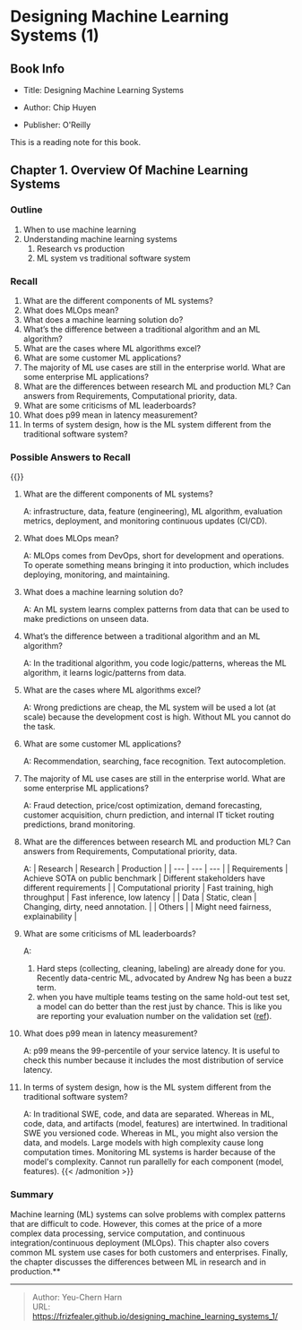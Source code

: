 # Designing Machine Learning Systems (1)


## Book Info

* Title: Designing Machine Learning Systems

* Author: Chip Huyen

* Publisher: O'Reilly

This is a reading note for this book.

## Chapter 1. Overview Of Machine Learning Systems

### Outline

1. When to use machine learning
2. Understanding machine learning systems
    1. Research vs production
    2. ML system vs traditional software system

### Recall

1. What are the different components of ML systems?
2. What does MLOps mean?  
3. What does a machine learning solution do?
4. What’s the difference between a traditional algorithm and an ML algorithm?
5. What are the cases where ML algorithms excel?
6. What are some customer ML applications?
7. The majority of ML use cases are still in the enterprise world. What are some enterprise ML applications?
8. What are the differences between research ML and production ML? Can answers from Requirements, Computational priority, data.
9. What are some criticisms of ML leaderboards? 
10. What does p99 mean in latency measurement?
11. In terms of system design, how is the ML system different from the traditional software system?

### Possible Answers to Recall

{{<admonition note answers >}}

1. What are the different components of ML systems?

    A: infrastructure, data, feature (engineering), ML algorithm, evaluation metrics, deployment, and monitoring continuous updates (CI/CD).

2. What does MLOps mean?  

    A: MLOps comes from DevOps, short for development and operations. To operate something means bringing it into production, which includes deploying, monitoring, and maintaining.

3. What does a machine learning solution do?

    A: An ML system learns complex patterns from data that can be used to make predictions on unseen data.

4. What’s the difference between a traditional algorithm and an ML algorithm?

    A: In the traditional algorithm, you code logic/patterns, whereas the ML algorithm, it learns logic/patterns from data.

5. What are the cases where ML algorithms excel?

    A: Wrong predictions are cheap, the ML system will be used a lot (at scale) because the development cost is high. Without ML you cannot do the task.

6. What are some customer ML applications?

    A: Recommendation, searching, face recognition. Text autocompletion.

7. The majority of ML use cases are still in the enterprise world. What are some enterprise ML applications?

    A: Fraud detection, price/cost optimization, demand forecasting, customer acquisition, churn prediction, and internal IT ticket routing predictions, brand monitoring.

8. What are the differences between research ML and production ML? Can answers from Requirements, Computational priority, data.

    A: 
    | Research | Research | Production |
    | --- | --- | --- |
    | Requirements | Achieve SOTA on public benchmark | Different stakeholders have different requirements |
    | Computational priority | Fast training, high throughput | Fast inference, low latency |
    | Data | Static, clean | Changing, dirty, need annotation. |
    | Others |  | Might need fairness, explainability |

9. What are some criticisms of ML leaderboards?

    A:
    1. Hard steps (collecting, cleaning, labeling) are already done for you. Recently data-centric ML, advocated by Andrew Ng has been a buzz term. 
    2. when you have multiple teams testing on the same hold-out test set, a model can do better than the rest just by chance. This is like you are reporting your evaluation number on the validation set ([ref](https://laurenoakdenrayner.com/2019/09/19/ai-competitions-dont-produce-useful-models/)).

10. What does p99 mean in latency measurement?

    A: p99 means the 99-percentile of your service latency. It is useful to check this number because it includes the most distribution of service latency.

11. In terms of system design, how is the ML system different from the traditional software system?

    A: In traditional SWE, code, and data are separated. Whereas in ML, code, data, and artifacts (model, features) are intertwined. In traditional SWE you versioned code. Whereas in ML, you might also version the data, and models. Large models with high complexity cause long computation times. Monitoring ML systems is harder because of the model's complexity. Cannot run parallelly for each component (model, features).
{{< /admonition >}}

### Summary
Machine learning (ML) systems can solve problems with complex patterns that are difficult to code. However, this comes at the price of a more complex data processing, service computation, and continuous integration/continuous deployment (MLOps). This chapter also covers common ML system use cases for both customers and enterprises. Finally, the chapter discusses the differences between ML in research and in production.**


---

> Author: Yeu-Chern Harn  
> URL: https://frizfealer.github.io/designing_machine_learning_systems_1/  

